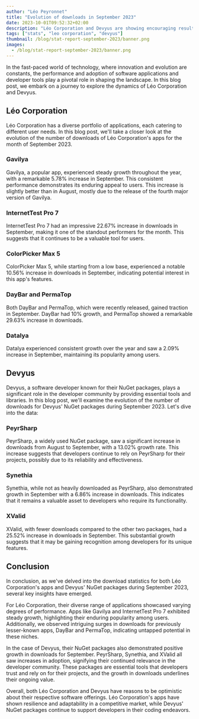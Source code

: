 ```yaml
---
author: "Léo Peyronnet"
title: "Evolution of downloads in September 2023"
date: 2023-10-01T09:52:32+02:00
description: "Léo Corporation and Devyus are showing encouraging results for this month."
tags: ["stats", "leo corporation", "devyus"]
thumbnail: /blog/stat-report-september-2023/banner.png
images:
  - /blog/stat-report-september-2023/banner.png
---
```


In the fast-paced world of technology, where innovation and evolution are constants, the performance and adoption of software applications and developer tools play a pivotal role in shaping the landscape. In this blog post, we embark on a journey to explore the dynamics of Léo Corporation and Devyus.

## Léo Corporation

Léo Corporation has a diverse portfolio of applications, each catering to different user needs. In this blog post, we'll take a closer look at the evolution of the number of downloads of Léo Corporation's apps for the month of September 2023.

### Gavilya

Gavilya, a popular app, experienced steady growth throughout the year, with a remarkable 5.78% increase in September. This consistent performance demonstrates its enduring appeal to users. This increase is slightly better than in August, mostly due to the release of the fourth major version of Gavilya.

### InternetTest Pro 7

InternetTest Pro 7 had an impressive 22.67% increase in downloads in September, making it one of the standout performers for the month. This suggests that it continues to be a valuable tool for users.

### ColorPicker Max 5

ColorPicker Max 5, while starting from a low base, experienced a notable 10.56% increase in downloads in September, indicating potential interest in this app's features.

### DayBar and PermaTop

Both DayBar and PermaTop, which were recently released, gained traction in September. DayBar had 10% growth, and PermaTop showed a remarkable 29.63% increase in downloads.

### Datalya

Datalya experienced consistent growth over the year and saw a 2.09% increase in September, maintaining its popularity among users.

## Devyus

Devyus, a software developer known for their NuGet packages, plays a significant role in the developer community by providing essential tools and libraries. In this blog post, we'll examine the evolution of the number of downloads for Devyus' NuGet packages during September 2023. Let's dive into the data:

### PeyrSharp

PeyrSharp, a widely used NuGet package, saw a significant increase in downloads from August to September, with a 13.02% growth rate. This increase suggests that developers continue to rely on PeyrSharp for their projects, possibly due to its reliability and effectiveness.

### Synethia

Synethia, while not as heavily downloaded as PeyrSharp, also demonstrated growth in September with a 6.86% increase in downloads. This indicates that it remains a valuable asset to developers who require its functionality.

### XValid

XValid, with fewer downloads compared to the other two packages, had a 25.52% increase in downloads in September. This substantial growth suggests that it may be gaining recognition among developers for its unique features.

## Conclusion

In conclusion, as we've delved into the download statistics for both Léo Corporation's apps and Devyus' NuGet packages during September 2023, several key insights have emerged.

For Léo Corporation, their diverse range of applications showcased varying degrees of performance. Apps like Gavilya and InternetTest Pro 7 exhibited steady growth, highlighting their enduring popularity among users. Additionally, we observed intriguing surges in downloads for previously lesser-known apps, DayBar and PermaTop, indicating untapped potential in these niches.

In the case of Devyus, their NuGet packages also demonstrated positive growth in downloads for September. PeyrSharp, Synethia, and XValid all saw increases in adoption, signifying their continued relevance in the developer community. These packages are essential tools that developers trust and rely on for their projects, and the growth in downloads underlines their ongoing value.

Overall, both Léo Corporation and Devyus have reasons to be optimistic about their respective software offerings. Léo Corporation's apps have shown resilience and adaptability in a competitive market, while Devyus' NuGet packages continue to support developers in their coding endeavors.
